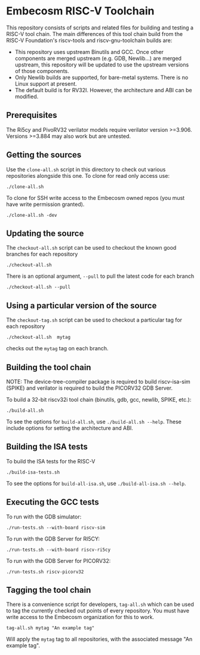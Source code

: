 Embecosm RISC-V Toolchain
=========================

This repository consists of scripts and related files for building and testing a
RISC-V tool chain. The main differences of this tool chain build from the RISC-V
Foundation's riscv-tools and riscv-gnu-toolchain builds are:

- This repository uses upstream Binutils and GCC. Once other components are
  merged upstream (e.g. GDB, Newlib...) are merged upstream, this repository
  will be updated to use the upstream versions of those components.
- Only Newlib builds are supported, for bare-metal systems. There is no Linux
  support at present.
- The default build is for RV32I. However, the architecture and ABI can be
modified.

Prerequisites
-------------

The Ri5cy and PivoRV32 verilator models require verilator version >=3.906.
Versions >=3.884 may also work but are untested.

Getting the sources
-------------------

Use the `clone-all.sh` script in this directory to check out various
repositories alongside this one. To clone for read only access use:

```
./clone-all.sh
```

To clone for SSH write access to the Embecosm owned repos (you must have write
permission granted).

```
./clone-all.sh -dev
```

Updating the source
-------------------

The `checkout-all.sh` script can be used to checkout the known good branches
for each repository

```
./checkout-all.sh
```

There is an optional argument, `--pull`  to pull the latest code for each branch

```
./checkout-all.sh --pull
```

Using a particular version of the source
----------------------------------------

The `checkout-tag.sh` script can be used to checkout a particular tag for each
repository

```
./checkout-all.sh  mytag
```

checks out the `mytag` tag on each branch.

Building the tool chain
-----------------------

NOTE: The device-tree-compiler package is required to build riscv-isa-sim
(SPIKE) and verilator is required to build the PICORV32 GDB Server.

To build a 32-bit riscv32i tool chain (binutils, gdb, gcc, newlib, SPIKE,
etc.):

```
./build-all.sh
```

To see the options for `build-all.sh`, use `./build-all.sh --help`. These
include options for setting the architecture and ABI.

Building the ISA tests
----------------------

To build the ISA tests for the RISC-V

```
./build-isa-tests.sh
```

To see the options for `build-all-isa.sh`, use `./build-all-isa.sh --help`.

Executing the GCC tests
-----------------------

To run with the GDB simulator:

```
./run-tests.sh --with-board riscv-sim
```

To run with the GDB Server for RI5CY:
```
./run-tests.sh --with-board riscv-ri5cy
```

To run with the GDB Server for PICORV32:

```
./run-tests.sh riscv-picorv32
```

Tagging the tool chain
----------------------

There is a convenience script for developers, `tag-all.sh` which can be used
to tag the currently checked out points of every repository.  You must have
write access to the Embecosm organization for this to work.

```
tag-all.sh mytag "An example tag"
```

Will apply the `mytag` tag to all repositories, with the associated message
"An example tag".

